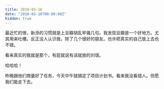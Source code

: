 ```yaml
---
title: 2010-03-16
date: "2010-03-16T00:00:00Z"
hidden: true
---
```

最近忙的很，新添的习惯就是上豆瓣胡乱牢骚几句。我发现豆瓣是一个好地方。尤其用来吐槽。反正没人认识我，除了几个很好的朋友。也许把真实的自己放上去也不错。

看来真实的我就是那个，有屁就说有话就放的刘氓。

哈哈哈！

昨晚跟他们商量好了任务，今天中午就搞定了项目计划书。看来我没看错人。但愿我们能走下去。